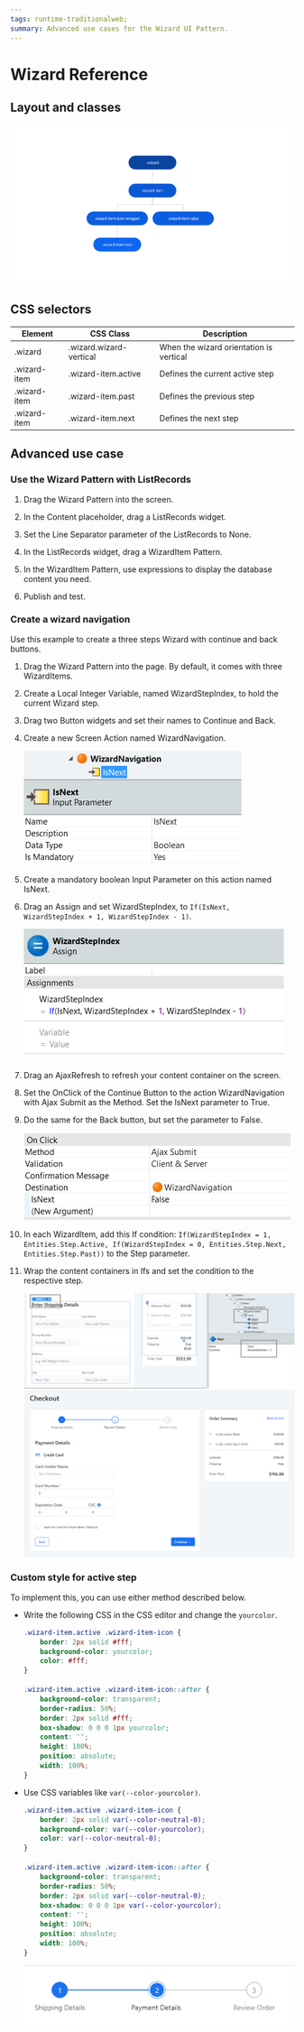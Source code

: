```yaml
---
tags: runtime-traditionalweb;
summary: Advanced use cases for the Wizard UI Pattern.
---
```


# Wizard Reference

## Layout and classes

![](images/wizard-3-diag.png?width=750)

## CSS selectors

| **Element** |  **CSS Class** |  **Description**  |
| ---|---|---
| .wizard |  .wizard.wizard-vertical|  When the wizard orientation is vertical  |
| .wizard-item |  .wizard-item.active|  Defines the current active step  |
| .wizard-item |  .wizard-item.past|  Defines the previous step  |
| .wizard-item |  .wizard-item.next|  Defines the next step  |

## Advanced use case

### Use the Wizard Pattern with ListRecords

1. Drag the Wizard Pattern into the screen.

1. In the Content placeholder, drag a ListRecords widget.

1. Set the Line Separator parameter of the ListRecords to None.

1. In the ListRecords widget, drag a WizardItem Pattern.

1. In the WizardItem Pattern, use expressions to display the database content you need.

1. Publish and test.

### Create a wizard navigation

Use this example to create a three steps Wizard with continue and back buttons.

1. Drag the Wizard Pattern into the page. By default, it comes with three WizardItems.

1. Create a Local Integer Variable, named WizardStepIndex, to hold the current Wizard step.

1. Drag two Button widgets and set their names to Continue and Back.

1. Create a new Screen Action named WizardNavigation.

    ![](images/wizard-4-ss.png)

1. Create a mandatory boolean Input Parameter on this action named IsNext.

1. Drag an Assign and set WizardStepIndex, to `If(IsNext, WizardStepIndex + 1, WizardStepIndex - 1)`.

    ![](images/wizard-5-ss.png)

1. Drag an AjaxRefresh to refresh your content container on the screen.

1. Set the OnClick of the Continue Button to the action WizardNavigation with Ajax Submit as the Method. Set the IsNext parameter to True.

1. Do the same for the Back button, but set the parameter to False.
    
    ![](images/wizard-6-ss.png)

1. In each WizardItem, add this If condition: `If(WizardStepIndex = 1, Entities.Step.Active, If(WizardStepIndex = 0, Entities.Step.Next, Entities.Step.Past))` to the Step parameter.

1. Wrap the content containers in Ifs and set the condition to the respective step.

    ![](images/wizard-7-ss.png?width=750)  
    ![](images/wizard-8-ss.png?width=750)

### Custom style for active step

To implement this, you can use either method described below.

* Write the following CSS in the CSS editor and change the `yourcolor`.

    ```css
    .wizard-item.active .wizard-item-icon {
        border: 2px solid #fff;
        background-color: yourcolor;
        color: #fff;
    }

    .wizard-item.active .wizard-item-icon::after {
        background-color: transparent;
        border-radius: 50%;
        border: 2px solid #fff;
        box-shadow: 0 0 0 1px yourcolor;
        content: '';
        height: 100%;
        position: absolute;
        width: 100%;
    }
    ```

* Use CSS variables like `var(--color-yourcolor)`.


    ```css
    .wizard-item.active .wizard-item-icon {
        border: 2px solid var(--color-neutral-0);
        background-color: var(--color-yourcolor);
        color: var(--color-neutral-0);
    }

    .wizard-item.active .wizard-item-icon::after {
        background-color: transparent;
        border-radius: 50%;
        border: 2px solid var(--color-neutral-0);
        box-shadow: 0 0 0 1px var(--color-yourcolor);
        content: '';
        height: 100%;
        position: absolute;
        width: 100%;
    }
    ```

    ![](images/wizard-9-ss.png?width=750)
